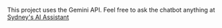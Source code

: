 This project uses the Gemini API. Feel free to ask the chatbot anything at [Sydney's AI Assistant](https://gemini-chatbot-iota-five.vercel.app/)
